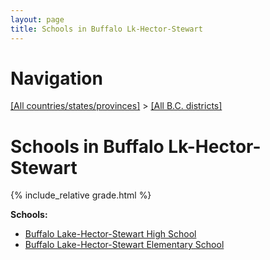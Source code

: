 ```yaml
---
layout: page
title: Schools in Buffalo Lk-Hector-Stewart
---
```

# Navigation

[[All countries/states/provinces]](../..) > [[All B.C. districts]](..)

# Schools in Buffalo Lk-Hector-Stewart

{% include_relative grade.html %}

**Schools:**

- [Buffalo Lake-Hector-Stewart High School](Buffalo_Lake-Hector-Stewart_High_School.md)
- [Buffalo Lake-Hector-Stewart Elementary School](Buffalo_Lake-Hector-Stewart_Elementary_School.md)
